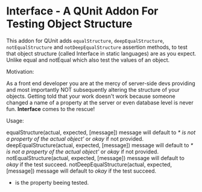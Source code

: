 Interface - A QUnit Addon For Testing Object Structure
================================
This addon for QUnit adds `equalStructure`, `deepEqualStructure`, `notEqualStructure` and `notDeepEqualStructure` assertion methods, to test that
object structure (called Interface in static languages) are as you expect. Unlike equal and notEqual which also test the values of an object.

Motivation:

As a front end developer you are at the mercy of server-side devs providing and most importantly NOT subsequently altering the structure of your objects.
Getting told that your work doesn't work because someone changed a name of a property at the server or even database level is never fun.
**Interface** comes to the rescue!

Usage:

equalStructure(actual, expected, [message]) message will default to _* is not a property of the actual object'_ or _okay_ if not provided.
deepEqualStructure(actual, expected, [message]) message will default to _* is not a property of the actual object'_ or _okay_ if not provided.
notEqualStructure(actual, expected, [message]) message will default to _okay_ if the test succeed.
notDeepEqualStructure(actual, expected, [message]) message will default to _okay_ if the test succeed.

* is the property beeing tested.